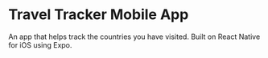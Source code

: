 # Travel Tracker Mobile App

An app that helps track the countries you have visited. Built on React Native for iOS using Expo.
